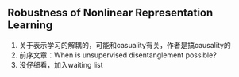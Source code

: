 ## Robustness of Nonlinear Representation Learning
1. 关于表示学习的解耦的，可能和casuality有关，作者是搞causality的
2. 前序文章：When is unsupervised disentanglement possible?
3. 没仔细看，加入waiting list
